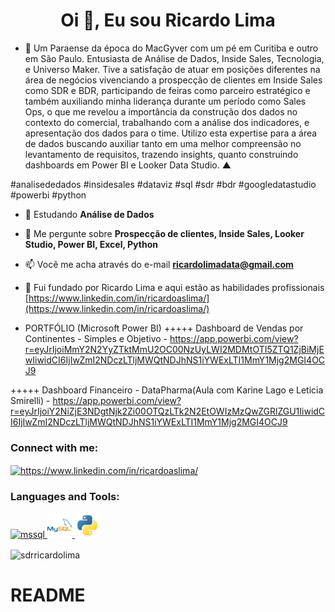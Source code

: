 <h1 align="center">Oi 👋, Eu sou Ricardo Lima</h1>

- 🔭 Um Paraense da época do MacGyver com um pé em Curitiba e outro em São Paulo. Entusiasta de Análise de Dados, Inside Sales, Tecnologia, e Universo Maker. Tive a satisfação de atuar em posições diferentes na área de negócios vivenciando a prospecção de clientes em Inside Sales como SDR e BDR, participando de feiras como parceiro estratégico e também auxiliando minha liderança durante um período como Sales Ops, o que me revelou a importância da construção dos dados no contexto do comercial, trabalhando com a análise dos indicadores, e apresentação dos dados para o time. Utilizo esta expertise para a área de dados buscando auxiliar tanto em uma melhor compreensão no levantamento de requisitos, trazendo insights, quanto construindo dashboards em Power BI e Looker Data Studio. ▲

#analisededados #insidesales #dataviz #sql #sdr #bdr #googledatastudio #powerbi #python

- 🌱 Estudando **Análise de Dados**

- 💬 Me pergunte sobre **Prospecção de clientes, Inside Sales, Looker Studio, Power BI, Excel, Python**

- 📫 Você me acha através do e-mail **ricardolimadata@gmail.com**

- 📄 Fui fundado por Ricardo Lima e aqui estão as habilidades profissionais [https://www.linkedin.com/in/ricardoaslima/](https://www.linkedin.com/in/ricardoaslima/)

- PORTFÓLIO (Microsoft Power BI)
+++++ Dashboard de Vendas por Continentes - Simples e Objetivo - https://app.powerbi.com/view?r=eyJrIjoiMmY2N2YyZTktMmU2OC00NzUyLWI2MDMtOTI5ZTQ1ZjBiMjEwIiwidCI6IjIwZmI2NDczLTljMWQtNDJhNS1iYWExLTI1MmY1Mjg2MGI4OCJ9

+++++ Dashboard Financeiro - DataPharma(Aula com Karine Lago e Leticia Smirelli) - https://app.powerbi.com/view?r=eyJrIjoiY2NiZjE3NDgtNjk2Zi00OTQzLTk2N2EtOWIzMzQwZGRlZGU1IiwidCI6IjIwZmI2NDczLTljMWQtNDJhNS1iYWExLTI1MmY1Mjg2MGI4OCJ9


<h3 align="left">Connect with me:</h3>
<p align="left">
<a href="https://linkedin.com/in/https://www.linkedin.com/in/ricardoaslima/" target="blank"><img align="center" src="https://raw.githubusercontent.com/rahuldkjain/github-profile-readme-generator/master/src/images/icons/Social/linked-in-alt.svg" alt="https://www.linkedin.com/in/ricardoaslima/" height="30" width="40" /></a>
</p>

<h3 align="left">Languages and Tools:</h3>
<p align="left"> <a href="https://www.microsoft.com/en-us/sql-server" target="_blank" rel="noreferrer"> <img src="https://www.svgrepo.com/show/303229/microsoft-sql-server-logo.svg" alt="mssql" width="40" height="40"/> </a> <a href="https://www.mysql.com/" target="_blank" rel="noreferrer"> <img src="https://raw.githubusercontent.com/devicons/devicon/master/icons/mysql/mysql-original-wordmark.svg" alt="mysql" width="40" height="40"/> </a> <a href="https://www.python.org" target="_blank" rel="noreferrer"> <img src="https://raw.githubusercontent.com/devicons/devicon/master/icons/python/python-original.svg" alt="python" width="40" height="40"/> </a> </p>

<p><img align="center" src="https://github-readme-stats.vercel.app/api/top-langs?username=sdrricardolima&show_icons=true&locale=en&layout=compact" alt="sdrricardolima" /></p>


# README
